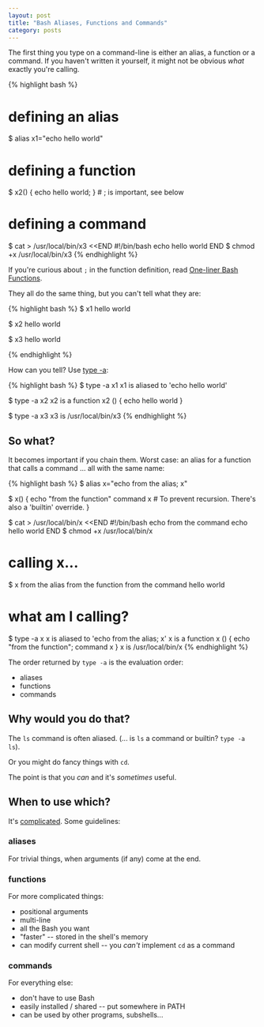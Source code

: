 ```yaml
---
layout: post
title: "Bash Aliases, Functions and Commands"
category: posts
---
```


The first thing you type on a command-line is either an alias, a function or a command.
If you haven't written it yourself, it might not be obvious _what_ exactly you're calling.

{% highlight bash %}
# defining an alias
$ alias x1="echo hello world"

# defining a function
$ x2() { echo hello world; }    # ; is important, see below

# defining a command
$ cat > /usr/local/bin/x3 <<END
#!/bin/bash
echo hello world
END
$ chmod +x /usr/local/bin/x3
{% endhighlight %}

If you're curious about `;` in the function definition, read [One-liner Bash Functions](/posts/one-liner-bash-functions/).

They all do the same thing, but you can't tell what they are:

{% highlight bash %}
$ x1
hello world

$ x2
hello world

$ x3
hello world

{% endhighlight %}

How can you tell? Use [type -a](/posts/type-a/):

{% highlight bash %}
$ type -a x1
x1 is aliased to 'echo hello world'

$ type -a x2
x2 is a function
x2 ()
{
  echo hello world
}

$ type -a x3
x3 is /usr/local/bin/x3
{% endhighlight %}

## So what?

It becomes important if you chain them. Worst case: an alias for a function that calls a command ... all with the same name:

{% highlight bash %}
$ alias x="echo from the alias; x"

$ x() {
  echo "from the function"
  command x     # To prevent recursion. There's also a 'builtin' override.
}

$ cat > /usr/local/bin/x <<END
#!/bin/bash
echo from the command
echo hello world
END
$ chmod +x /usr/local/bin/x

# calling x...
$ x
from the alias
from the function
from the command
hello world

# what am I calling?
$ type -a x
x is aliased to 'echo from the alias; x'
x is a function
x ()
{
  echo "from the function";
  command x
}
x is /usr/local/bin/x
{% endhighlight %}

The order returned by `type -a` is the evaluation order:

* aliases
* functions
* commands

## Why would you do that?

The `ls` command is often aliased. (... is `ls` a command or builtin? `type -a ls`).

Or you might do fancy things with `cd`.

The point is that you _can_ and it's _sometimes_ useful.

## When to use which?

It's [complicated](https://unix.stackexchange.com/questions/30925/in-bash-when-to-alias-when-to-script-and-when-to-write-a-function). Some guidelines:

### aliases

For trivial things, when arguments (if any) come at the end.

### functions

For more complicated things:

* positional arguments
* multi-line
* all the Bash you want
* "faster" -- stored in the shell's memory
* can modify current shell  -- you _can't_ implement `cd` as a command

### commands

For everything else:

* don't have to use Bash
* easily installed / shared -- put somewhere in PATH
* can be used by other programs, subshells...

